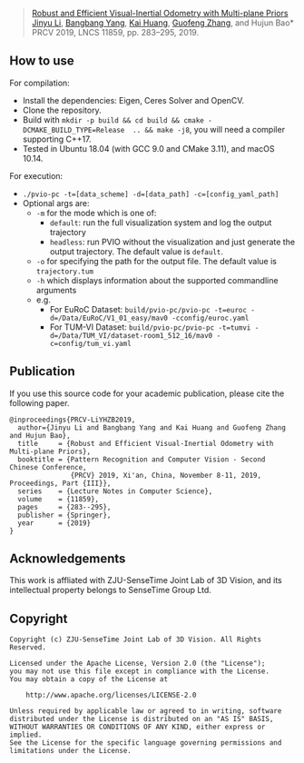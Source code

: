 > [Robust and Efficient Visual-Inertial Odometry with Multi-plane Priors](http://www.cad.zju.edu.cn/home/gfzhang/projects/prcv2019-planeVIO.pdf)  
> [Jinyu Li](https://github.com/itsuhane), [Bangbang Yang](https://github.com/ybbbbt), [Kai Huang](https://github.com/elegracer), [Guofeng Zhang](https://github.com/guofengzhang), and Hujun Bao*   
> PRCV 2019, LNCS 11859, pp. 283–295, 2019.   

## How to use

For compilation:

* Install the dependencies: Eigen, Ceres Solver and OpenCV.
* Clone the repository.
* Build with `mkdir -p build && cd build && cmake -DCMAKE_BUILD_TYPE=Release  .. && make -j8`, you will need a compiler supporting C++17.
* Tested in Ubuntu 18.04 (with GCC 9.0 and CMake 3.11), and macOS 10.14.

For execution:
* `./pvio-pc -t=[data_scheme] -d=[data_path] -c=[config_yaml_path]`
* Optional args are:
  *  `-m` for the mode which is one of:
     * `default`: run the full visualization system and log the output trajectory
     * `headless`: run PVIO without the visualization and just generate the output trajectory. The default value is `default`.
  * `-o` for specifying the path for the output file. The default value is `trajectory.tum`
  * `-h` which displays information about the supported commandline arguments
  * e.g.
    * For EuRoC Dataset: `build/pvio-pc/pvio-pc -t=euroc -d=/Data/EuRoC/V1_01_easy/mav0 -cconfig/euroc.yaml`
    * For TUM-VI Dataset: `build/pvio-pc/pvio-pc -t=tumvi -d=/Data/TUM_VI/dataset-room1_512_16/mav0 -c=config/tum_vi.yaml`

## Publication

If you use this source code for your academic publication, please cite the following paper.
```
@inproceedings{PRCV-LiYHZB2019,
  author={Jinyu Li and Bangbang Yang and Kai Huang and Guofeng Zhang and Hujun Bao},
  title     = {Robust and Efficient Visual-Inertial Odometry with Multi-plane Priors},
  booktitle = {Pattern Recognition and Computer Vision - Second Chinese Conference,
               {PRCV} 2019, Xi'an, China, November 8-11, 2019, Proceedings, Part {III}},
  series    = {Lecture Notes in Computer Science},
  volume    = {11859},
  pages     = {283--295},
  publisher = {Springer},
  year      = {2019}
}
```

## Acknowledgements

This work is affliated with ZJU-SenseTime Joint Lab of 3D Vision, and its intellectual property belongs to SenseTime Group Ltd.

## Copyright
```
Copyright (c) ZJU-SenseTime Joint Lab of 3D Vision. All Rights Reserved.

Licensed under the Apache License, Version 2.0 (the "License");
you may not use this file except in compliance with the License.
You may obtain a copy of the License at

    http://www.apache.org/licenses/LICENSE-2.0

Unless required by applicable law or agreed to in writing, software
distributed under the License is distributed on an "AS IS" BASIS,
WITHOUT WARRANTIES OR CONDITIONS OF ANY KIND, either express or implied.
See the License for the specific language governing permissions and
limitations under the License.
```
